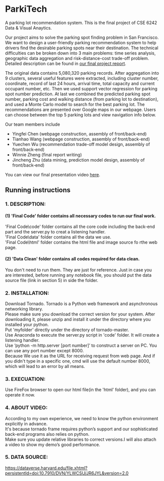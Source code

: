 # ParkiTech
A parking lot recommendation system. This is the final project of CSE 6242 Data &amp; Visual Anaytics.

Our project aims to solve the parking spot finding problem in San Francisco. We want to design a user-friendly parking recommendation system to help drivers find the desirable parking spots near their destination. The technical difficulties can be broken down into 3 main problems: time series analysis, geographic data aggregation and risk-distance-cost trade-off problem. Detailed description can be found in [our final project report](https://github.com/Jincheng97/ParkiTech/blob/master/CSE6242_final.pdf). 

The original data contains 5,080,320 parking records. After aggregation into 9 clusters, several useful features were extracted, including cluster number, coordinate, record of last 24 hours, arrival time, total capacity and current occupant number, etc. Then we used support vector regression for parking spot number prediction. At last we combined the predicted parking spot number, parking cost and walking distance (from parking lot to destination), and used a Monte Carlo model to search for the best parking lot. The recommendations are presented over Google maps in our webpage. Users can choose between the top 5 parking lots and view navigation info below.

Our team members include
- Yingfei Chen (webpage construction, assembly of front/back-end)  
- Tianhao Wang (webpage construction, assembly of front/back-end)  
- Yuechen  Wu (recommendation trade-off model design, assembly of front/back-end)  
- Winnie Zheng (final report writing)  
- Jincheng Zhu (data mining, prediction model design, assembly of front/back-end)  

You can view our final presentation video [here](https://youtu.be/-fOp2qo7tDM). 

## Running instructions
### 1. DESCRIPTION:  
#### (1) 'Final Code' folder contains all necessary codes to run our final work.  
'Final Code\code' folder contains all the core code including the back-end part and the server.py to creat a listening handler.  
'Final Code\data' folder contains all the data we use.  
'Final Code\html' folder contains the html file and image source fo rthe web page.  
#### (2) 'Data Clean' folder contains all codes required for data clean. 
You don't need to run them. They are just for reference. Just in case you are interested, before running any notebook file, you should put the data source file (link in section 5) in side the folder.  

### 2. INSTALLATION:  
Download Tornado. Tornado is a Python web framework and asynchronous networking library.   
Please make sure you download the correct version for your system. After downloading it, please unzip and install it under the directory where you installed your python.  
Put 'myfolder' directly under the directory of tornado-master.  
Use Anaconda to execute the server.py script in 'code' folder. It will create a listening handler.  
Use ‘python -m http.server [port number]’ to construct a server on PC. You can use any port number except 8000.  
Because We use it as the URL for receiving request from web page. And if you didn't type in a specific one, cmd will use 
the default number 8000, which will lead to an error by all means.  

### 3. EXECUATION:  
Use FireFox browser to open our html file(in the 'html' folder), and you can operate it now.  

### 4. ABOUT VIDEO:  
According to my own experience, we need to know the python environment explicitly in advance.  
It's because tornado frame requires python’s support and our sophisticated back-end programs also relies on python.  
Make sure you update relative libraries to correct versions.I will also attach a video to show my demo’s good performance.  

### 5. DATA SOURCE:
https://dataverse.harvard.edu/file.xhtml?persistentId=doi:10.7910/DVN/YLWCSU/JR6JYL&version=2.0
